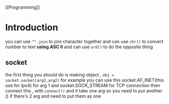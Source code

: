 [[Programming]]

# **Introduction**

you can use `"".join` to join character together
and can use `chr()` to convert number to text **using ASC II**
and can use `ord()` to do the opposite thing

## socket
the first thing you should do is making object , 
`obj = socket.socket(arg1,arg2)` for example you can use this socket.AF_INET(this use for ipv4) for arg 1 and socket.SOCK_STREAM for TCP connection 
then connect this , with `connect()` and it take one arg so you need to put another () if there's 2 arg and need to put them as one